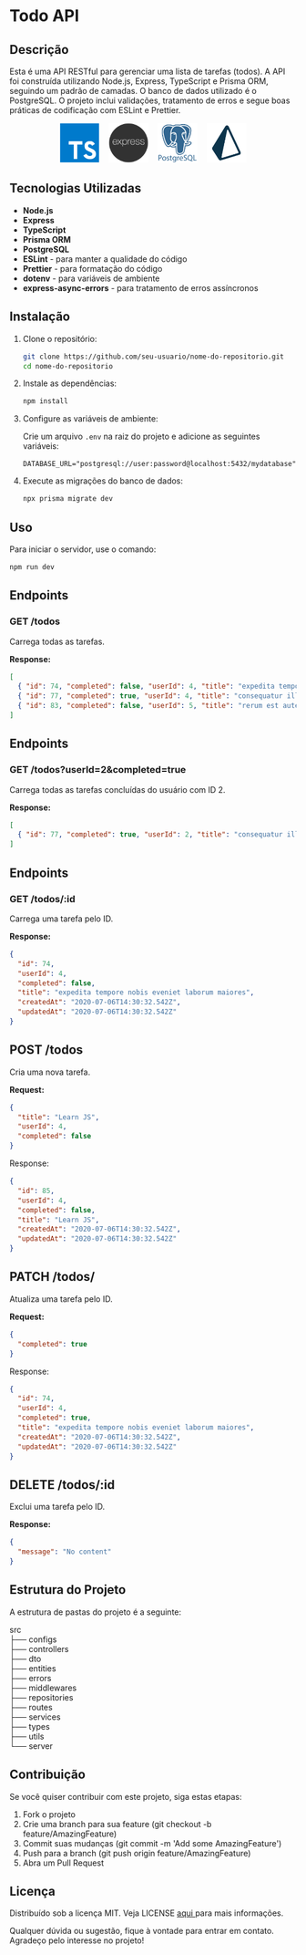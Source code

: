 # Todo API

## Descrição

Esta é uma API RESTful para gerenciar uma lista de tarefas (todos). A API foi construída utilizando Node.js, Express, TypeScript e Prisma ORM, seguindo um padrão de camadas. O banco de dados utilizado é o PostgreSQL. O projeto inclui validações, tratamento de erros e segue boas práticas de codificação com ESLint e Prettier.

<div align="center">
    <img src="https://github.com/mfcastilho/react_todo-app-api/blob/master/docs/images/typescript_logo.png" alt="TypeScript" width="70" height="70"/>
    &nbsp;&nbsp;
    <img src="https://github.com/mfcastilho/react_todo-app-api/blob/master/docs/images/express-js.png" alt="Express" width="70" height="70"/>
    &nbsp;&nbsp;
    <img src="https://github.com/mfcastilho/react_todo-app-api/blob/master/docs/images/postgresql_logo.png" alt="PostgreSQL" width="70" height="70"/>
    &nbsp;&nbsp;
    <img src="https://github.com/mfcastilho/react_todo-app-api/blob/master/docs/images/prisma_logo.png" alt="Prisma" width="70" height="70"/>
</div>


## Tecnologias Utilizadas

- **Node.js**
- **Express**
- **TypeScript**
- **Prisma ORM**
- **PostgreSQL**
- **ESLint** - para manter a qualidade do código
- **Prettier** - para formatação do código
- **dotenv** - para variáveis de ambiente
- **express-async-errors** - para tratamento de erros assíncronos

## Instalação

1. Clone o repositório:

    ```bash
    git clone https://github.com/seu-usuario/nome-do-repositorio.git
    cd nome-do-repositorio
    ```

2. Instale as dependências:

    ```bash
    npm install
    ```

3. Configure as variáveis de ambiente:

    Crie um arquivo `.env` na raiz do projeto e adicione as seguintes variáveis:

    ```env
    DATABASE_URL="postgresql://user:password@localhost:5432/mydatabase"
    ```

4. Execute as migrações do banco de dados:

    ```bash
    npx prisma migrate dev
    ```

## Uso

Para iniciar o servidor, use o comando:

```bash
npm run dev
```

## Endpoints

### GET /todos
Carrega todas as tarefas.

**Response:**
```json
[
  { "id": 74, "completed": false, "userId": 4, "title": "expedita tempore nobis eveniet laborum maiores", "createdAt": "2020-07-06T14:30:32.542Z", "updatedAt": "2020-07-06T14:30:32.542Z" },
  { "id": 77, "completed": true, "userId": 4, "title": "consequatur illum asperiores", "createdAt": "2020-07-06T14:30:32.542Z", "updatedAt": "2020-07-06T14:30:32.542Z" },
  { "id": 83, "completed": false, "userId": 5, "title": "rerum est autem sunt rem eveniet architecto", "createdAt": "2020-07-06T14:30:32.542Z", "updatedAt": "2020-07-06T14:30:32.542Z" }
]
```
## Endpoints

### GET /todos?userId=2&completed=true
Carrega todas as tarefas concluídas do usuário com ID 2.

**Response:**
```json
[
  { "id": 77, "completed": true, "userId": 2, "title": "consequatur illum asperiores", "createdAt": "2020-07-06T14:30:32.542Z", "updatedAt": "2020-07-06T14:30:32.542Z" }
]
```
## Endpoints

### GET /todos/:id
Carrega uma tarefa pelo ID.

**Response:**
```json
{
  "id": 74,
  "userId": 4,
  "completed": false,
  "title": "expedita tempore nobis eveniet laborum maiores",
  "createdAt": "2020-07-06T14:30:32.542Z",
  "updatedAt": "2020-07-06T14:30:32.542Z"
}
```
## POST /todos
Cria uma nova tarefa.

**Request:**
```json
{
  "title": "Learn JS",
  "userId": 4,
  "completed": false
}
```
Response:
```json
{
  "id": 85,
  "userId": 4,
  "completed": false,
  "title": "Learn JS",
  "createdAt": "2020-07-06T14:30:32.542Z",
  "updatedAt": "2020-07-06T14:30:32.542Z"
}
```

## PATCH /todos/
Atualiza uma tarefa pelo ID.

**Request:**
```json
{
  "completed": true
}
```

Response:
```json
{
  "id": 74,
  "userId": 4,
  "completed": true,
  "title": "expedita tempore nobis eveniet laborum maiores",
  "createdAt": "2020-07-06T14:30:32.542Z",
  "updatedAt": "2020-07-06T14:30:32.542Z"
}
``` 
## DELETE /todos/:id
Exclui uma tarefa pelo ID.

**Response:**
```json
{
  "message": "No content"
}
```


## Estrutura do Projeto

A estrutura de pastas do projeto é a seguinte:

src  
├── configs  
├── controllers  
├── dto  
├── entities  
├── errors  
├── middlewares  
├── repositories  
├── routes  
├── services  
├── types  
├── utils  
└── server  

## Contribuição

Se você quiser contribuir com este projeto, siga estas etapas:

1. Fork o projeto
2. Crie uma branch para sua feature (git checkout -b feature/AmazingFeature)
3. Commit suas mudanças (git commit -m 'Add some AmazingFeature')
4. Push para a branch (git push origin feature/AmazingFeature)
5. Abra um Pull Request

## Licença

Distribuído sob a licença MIT. Veja LICENSE <a href="https://github.com/mfcastilho/react_todo-app-api/blob/master/LICENSE"> aqui </a> para mais informações.

Qualquer dúvida ou sugestão, fique à vontade para entrar em contato. Agradeço pelo interesse no projeto!
